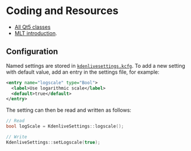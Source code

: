 # Coding and Resources

* [All Qt5 classes][qt5c]
* [MLT introduction][mlt-intro].

## Configuration

Named settings are stored in [`kdenlivesettings.kcfg`][sett]. To add a new
setting with default value, add an entry in the settings file, for example:

```xml
<entry name="logscale" type="Bool">
  <label>Use logarithmic scale</label>
  <default>true</default>
</entry>
```

The setting can then be read and written as follows:

```cpp
// Read
bool logScale = KdenliveSettings::logscale();

// Write
KdenliveSettings::setLogscale(true);
```

[sett]: ../src/kdenlivesettings.kcfg
[mlt-intro]: https://www.mltframework.org/docs/framework/
[qt5c]: https://doc.qt.io/qt-5/classes.html
